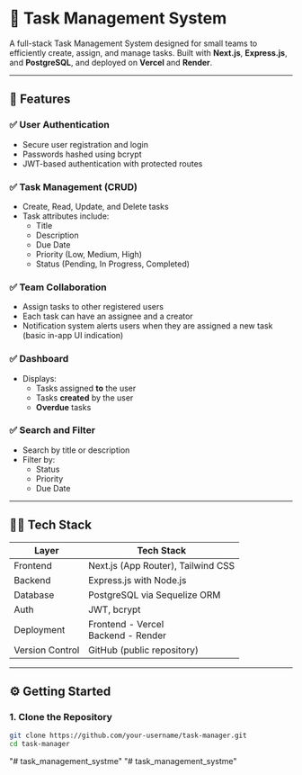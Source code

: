 # 🧩 Task Management System

A full-stack Task Management System designed for small teams to efficiently create, assign, and manage tasks. Built with **Next.js**, **Express.js**, and **PostgreSQL**, and deployed on **Vercel** and **Render**.

---

## 🚀 Features

### ✅ User Authentication

- Secure user registration and login
- Passwords hashed using bcrypt
- JWT-based authentication with protected routes

### ✅ Task Management (CRUD)

- Create, Read, Update, and Delete tasks
- Task attributes include:
  - Title
  - Description
  - Due Date
  - Priority (Low, Medium, High)
  - Status (Pending, In Progress, Completed)

### ✅ Team Collaboration

- Assign tasks to other registered users
- Each task can have an assignee and a creator
- Notification system alerts users when they are assigned a new task (basic in-app UI indication)

### ✅ Dashboard

- Displays:
  - Tasks assigned **to** the user
  - Tasks **created** by the user
  - **Overdue** tasks

### ✅ Search and Filter

- Search by title or description
- Filter by:
  - Status
  - Priority
  - Due Date

---

## 🧑‍💻 Tech Stack

| Layer           | Tech Stack                            |
| --------------- | ------------------------------------- |
| Frontend        | Next.js (App Router), Tailwind CSS    |
| Backend         | Express.js with Node.js               |
| Database        | PostgreSQL via Sequelize ORM          |
| Auth            | JWT, bcrypt                           |
| Deployment      | Frontend - Vercel<br>Backend - Render |
| Version Control | GitHub (public repository)            |

---

## ⚙️ Getting Started

### 1. Clone the Repository

```bash
git clone https://github.com/your-username/task-manager.git
cd task-manager
```
"# task_management_systme" 
"# task_management_systme" 
